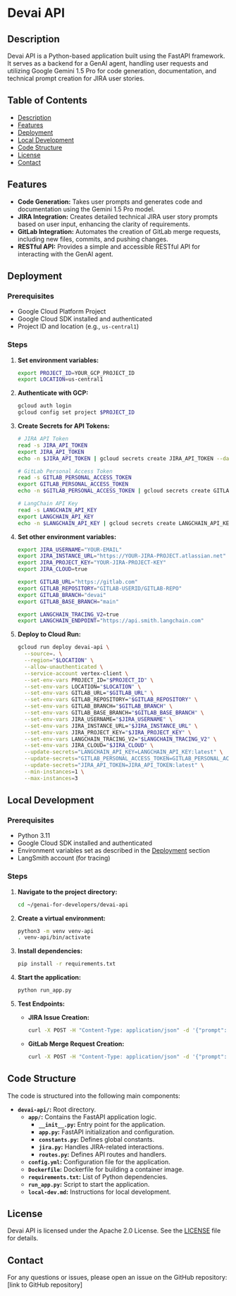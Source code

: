 # Devai API

## Description

Devai API is a Python-based application built using the FastAPI framework. It serves as a backend for a GenAI agent, handling user requests and utilizing Google Gemini 1.5 Pro for code generation, documentation, and technical prompt creation for JIRA user stories. 

## Table of Contents

- [Description](#description)
- [Features](#features)
- [Deployment](#deployment)
- [Local Development](#local-development)
- [Code Structure](#code-structure)
- [License](#license)
- [Contact](#contact)

## Features

- **Code Generation:**  Takes user prompts and generates code and documentation using the Gemini 1.5 Pro model.
- **JIRA Integration:**  Creates detailed technical JIRA user story prompts based on user input, enhancing the clarity of requirements.
- **GitLab Integration:**  Automates the creation of GitLab merge requests, including new files, commits, and pushing changes.
- **RESTful API:**  Provides a simple and accessible RESTful API for interacting with the GenAI agent.

## Deployment

### Prerequisites

- Google Cloud Platform Project
- Google Cloud SDK installed and authenticated
- Project ID and location (e.g., `us-central1`)

### Steps

1. **Set environment variables:**
   ```bash
   export PROJECT_ID=YOUR_GCP_PROJECT_ID
   export LOCATION=us-central1
   ```

2. **Authenticate with GCP:**
   ```bash
   gcloud auth login
   gcloud config set project $PROJECT_ID
   ```

3. **Create Secrets for API Tokens:**
   ```bash
   # JIRA API Token
   read -s JIRA_API_TOKEN
   export JIRA_API_TOKEN
   echo -n $JIRA_API_TOKEN | gcloud secrets create JIRA_API_TOKEN --data-file=-

   # GitLab Personal Access Token
   read -s GITLAB_PERSONAL_ACCESS_TOKEN
   export GITLAB_PERSONAL_ACCESS_TOKEN
   echo -n $GITLAB_PERSONAL_ACCESS_TOKEN | gcloud secrets create GITLAB_PERSONAL_ACCESS_TOKEN --data-file=-

   # LangChain API Key
   read -s LANGCHAIN_API_KEY
   export LANGCHAIN_API_KEY
   echo -n $LANGCHAIN_API_KEY | gcloud secrets create LANGCHAIN_API_KEY --data-file=- 
   ```

4. **Set other environment variables:**
   ```bash
   export JIRA_USERNAME="YOUR-EMAIL"
   export JIRA_INSTANCE_URL="https://YOUR-JIRA-PROJECT.atlassian.net"
   export JIRA_PROJECT_KEY="YOUR-JIRA-PROJECT-KEY"
   export JIRA_CLOUD=true

   export GITLAB_URL="https://gitlab.com"
   export GITLAB_REPOSITORY="GITLAB-USERID/GITLAB-REPO"
   export GITLAB_BRANCH="devai"
   export GITLAB_BASE_BRANCH="main"

   export LANGCHAIN_TRACING_V2=true
   export LANGCHAIN_ENDPOINT="https://api.smith.langchain.com"
   ```

5. **Deploy to Cloud Run:**
   ```bash
   gcloud run deploy devai-api \
     --source=. \
     --region="$LOCATION" \
     --allow-unauthenticated \
     --service-account vertex-client \
     --set-env-vars PROJECT_ID="$PROJECT_ID" \
     --set-env-vars LOCATION="$LOCATION" \
     --set-env-vars GITLAB_URL="$GITLAB_URL" \
     --set-env-vars GITLAB_REPOSITORY="$GITLAB_REPOSITORY" \
     --set-env-vars GITLAB_BRANCH="$GITLAB_BRANCH" \
     --set-env-vars GITLAB_BASE_BRANCH="$GITLAB_BASE_BRANCH" \
     --set-env-vars JIRA_USERNAME="$JIRA_USERNAME" \
     --set-env-vars JIRA_INSTANCE_URL="$JIRA_INSTANCE_URL" \
     --set-env-vars JIRA_PROJECT_KEY="$JIRA_PROJECT_KEY" \
     --set-env-vars LANGCHAIN_TRACING_V2="$LANGCHAIN_TRACING_V2" \
     --set-env-vars JIRA_CLOUD="$JIRA_CLOUD" \
     --update-secrets="LANGCHAIN_API_KEY=LANGCHAIN_API_KEY:latest" \
     --update-secrets="GITLAB_PERSONAL_ACCESS_TOKEN=GITLAB_PERSONAL_ACCESS_TOKEN:latest" \
     --update-secrets="JIRA_API_TOKEN=JIRA_API_TOKEN:latest" \
     --min-instances=1 \
     --max-instances=3
   ```

## Local Development

### Prerequisites

- Python 3.11
- Google Cloud SDK installed and authenticated
- Environment variables set as described in the [Deployment](#deployment) section
- LangSmith account (for tracing)

### Steps

1. **Navigate to the project directory:**
   ```bash
   cd ~/genai-for-developers/devai-api
   ```

2. **Create a virtual environment:**
   ```bash
   python3 -m venv venv-api
   . venv-api/bin/activate
   ```

3. **Install dependencies:**
   ```bash
   pip install -r requirements.txt 
   ```

4. **Start the application:**
   ```bash
   python run_app.py
   ```

5. **Test Endpoints:**
   - **JIRA Issue Creation:**
     ```bash
     curl -X POST -H "Content-Type: application/json" -d '{"prompt": "Create a webpage to manage team off-site sessions. Session schema: id, time, topic, speaker. Provide HTML, JavaScript and CSS. Add backend API using FASTAPI framework."}' http://localhost:8080/create-jira-issue
     ```
   - **GitLab Merge Request Creation:**
     ```bash
     curl -X POST -H "Content-Type: application/json" -d '{"prompt": "Create a webpage to manage team off-site sessions. Session schema: id, time, topic, speaker. Provide HTML, JavaScript and CSS. Add backend API using FASTAPI framework."}' http://localhost:8080/generate
     ```

## Code Structure

The code is structured into the following main components:

- **`devai-api/`:** Root directory.
  - **`app/`:** Contains the FastAPI application logic.
    - **`__init__.py`:** Entry point for the application.
    - **`app.py`:** FastAPI initialization and configuration.
    - **`constants.py`:** Defines global constants.
    - **`jira.py`:** Handles JIRA-related interactions.
    - **`routes.py`:** Defines API routes and handlers.
  - **`config.yml`:** Configuration file for the application.
  - **`Dockerfile`:**  Dockerfile for building a container image.
  - **`requirements.txt`:**  List of Python dependencies.
  - **`run_app.py`:**  Script to start the application.
  - **`local-dev.md`:** Instructions for local development.

## License

Devai API is licensed under the Apache 2.0 License. See the [LICENSE](./LICENSE) file for details.

## Contact

For any questions or issues, please open an issue on the GitHub repository: [link to GitHub repository]
